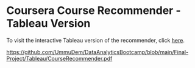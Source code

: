 # Coursera Course Recommender - Tableau Version

To visit the interactive Tableau version of the recommender, click [here](https://public.tableau.com/app/profile/ummuhan.demir/viz/CourseRecommendation/CourseRecommender?publish=yes).

https://github.com/UmmuDem/DataAnalyticsBootcamp/blob/main/Final-Project/Tableau/CourseRecommender.pdf
